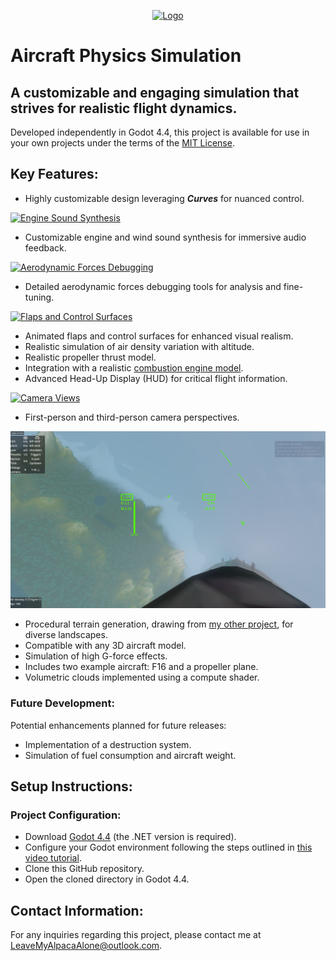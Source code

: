 <p align="center">
  <a href="https://github.com/user-attachments/assets/d09c4e9f-e345-48a8-99ec-e3a5b4770168">
    <img src="https://github.com/user-attachments/assets/d09c4e9f-e345-48a8-99ec-e3a5b4770168" alt="Logo" >
  </a>
</p>

# Aircraft Physics Simulation

## A customizable and engaging simulation that strives for realistic flight dynamics.

Developed independently in Godot 4.4, this project is available for use in your own projects under the terms of the <a href="https://github.com/LeaveMyAlpaca/Flight-sim/blob/main/LICENSE">MIT License</a>.

## Key Features:

-   Highly customizable design leveraging ***Curves*** for nuanced control.

  <a href="https://github.com/user-attachments/assets/3080abc0-f63c-44f7-873d-7b3a9ce20204">
    <img src="https://github.com/user-attachments/assets/3080abc0-f63c-44f7-873d-7b3a9ce20204" alt="Engine Sound Synthesis" width="400">
  </a>

-   Customizable engine and wind sound synthesis for immersive audio feedback.

  <a href="https://github.com/user-attachments/assets/f3e7f2fc-a572-4e58-b178-3107691e39ad">
    <img src="https://github.com/user-attachments/assets/f3e7f2fc-a572-4e58-b178-3107691e39ad" alt="Aerodynamic Forces Debugging" width="400">
  </a>

-   Detailed aerodynamic forces debugging tools for analysis and fine-tuning.

  <a href="https://github.com/user-attachments/assets/4150a717-f7ae-4a64-a4b1-4cc51c1720a6">
    <img src="https://github.com/user-attachments/assets/4150a717-f7ae-4a64-a4b1-4cc51c1720a6" alt="Flaps and Control Surfaces" width="400">
  </a>

-   Animated flaps and control surfaces for enhanced visual realism.
-   Realistic simulation of air density variation with altitude.
-   Realistic propeller thrust model.
-   Integration with a realistic <a href="https://github.com/FilipRuman/Engine_Simulation">combustion engine model</a>.
-   Advanced Head-Up Display (HUD) for critical flight information.

  <a href="https://github.com/user-attachments/assets/8136310b-3b72-4c16-a8fb-5092547b04b1">
    <img src="https://github.com/user-attachments/assets/8136310b-3b72-4c16-a8fb-5092547b04b1" alt="Camera Views" width="400">
  </a>

-   First-person and third-person camera perspectives.

  <a href="https://github.com/FilipRuman/Flight-sim/blob/main/example/%20new%20all.png">
    <img src="https://github.com/FilipRuman/Flight-sim/blob/main/example/%20new%20all.png" alt="Procedural Terrain" >
  </a>

-   Procedural terrain generation, drawing from <a href="https://github.com/LeaveMyAlpaca/proceduralMapGen">my other project</a>, for diverse landscapes.
-   Compatible with any 3D aircraft model.
-   Simulation of high G-force effects.
-   Includes two example aircraft: F16 and a propeller plane.
-   Volumetric clouds implemented using a compute shader.

### Future Development:

Potential enhancements planned for future releases:

-   Implementation of a destruction system.
-   Simulation of fuel consumption and aircraft weight.

## Setup Instructions:

### Project Configuration:

-   Download <a href="https://godotengine.org/download/archive/4.4-stable/">Godot 4.4</a> (the .NET version is required).
-   Configure your Godot environment following the steps outlined in <a href="https://www.youtube.com/watch?v=Yi1iIM-B7XQ">this video tutorial</a>.
-   Clone this GitHub repository.
-   Open the cloned directory in Godot 4.4.

## Contact Information:

For any inquiries regarding this project, please contact me at <a href="mailto:LeaveMyAlpacaAlone@outlook.com">LeaveMyAlpacaAlone@outlook.com</a>.
